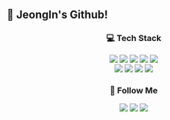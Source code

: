 
## 🍒 JeongIn's Github!
<div align=center>

### 💻 Tech Stack
<p align="center">
  <img src="https://img.shields.io/badge/Java-007396?style=for-the-badge&logo=Java&logoColor=white"/>
  <img src="https://img.shields.io/badge/Javascript-ffb13b?style=for-the-badge&logo=javascript&logoColor=white"/>
  <img src="https://img.shields.io/badge/-HTML5-E34F26?style=for-the-badge&logo=HTML5&logoColor=white"/>
  <img src="https://img.shields.io/badge/-CSS3-31572B6?style=for-the-badge&logo=CSS3&logoColor=white"/>
  <img src="https://img.shields.io/badge/jquery-0769AD?style=for-the-badge&logo=jquery&logoColor=white">
  <br>
  <img src="https://img.shields.io/badge/-Spring-6DB33F?style=for-the-badge&logo=Spring&logoColor=white"/>
  <img src="https://img.shields.io/badge/Spring%20Boot-6DB33F.svg?&style=for-the-badge&logo=Spring%20Boot&logoColor=white"/>
  <img src="https://img.shields.io/badge/-MySQL-4479A1?style=for-the-badge&logo=MySQL&logoColor=white"/>
  <img src="https://img.shields.io/badge/-Oracle-F80000?style=for-the-badge&logo=Oracle&logoColor=white"/>
</p>

### 🌈 Follow Me
<p align="center">
  <a href="https://develhope.tistory.com/"><img src="https://img.shields.io/badge/Tstory-11B48A?style=for-the-badge&logo=Vimeo&logoColor=white&link=https://develhope.tistory.com/"/></a>
  <a href="https://www.notion.so/f72bb3a02d6545509e83aa953fbc885d" target="_blank"><img src="https://img.shields.io/badge/Notion-FF6633?style=for-the-badge&logo=Notion&logoColor=white"/></a>
  <a href="mailto:jikang1218@naver.com"><img src="https://img.shields.io/badge/Mail-2496ED?style=for-the-badge&logo=Gmail&logoColor=white&link=jikang1218@naver.com"/></a>
</p>
<br/></br>
</div>
